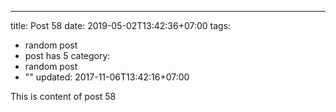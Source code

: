 ---
title: Post 58
date: 2019-05-02T13:42:36+07:00
tags:
  - random post
  - post has 5
category:
  - random post
  - ""
updated: 2017-11-06T13:42:16+07:00

This is content of post 58